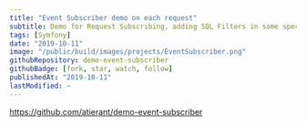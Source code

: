 ```yaml
---
title: "Event Subscriber demo on each request"
subtitle: Demo for Request Subscribing, adding SQL Filters in some specific cases.
tags: [Symfony]
date: "2019-10-11"
image: "/public/build/images/projects/EventSubscriber.png"
githubRepository: demo-event-subscriber
githubBadge: [fork, star, watch, follow]
publishedAt: "2019-10-11"
lastModified: ~
---
```

https://github.com/atierant/demo-event-subscriber
